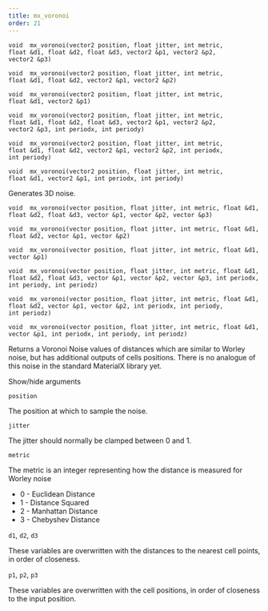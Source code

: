 ```yaml
---
title: mx_voronoi
order: 21
---
```

`void  mx_voronoi(vector2 position, float jitter, int metric, float &d1, float &d2, float &d3, vector2 &p1, vector2 &p2, vector2 &p3)`

`void  mx_voronoi(vector2 position, float jitter, int metric, float &d1, float &d2, vector2 &p1, vector2 &p2)`

`void  mx_voronoi(vector2 position, float jitter, int metric, float &d1, vector2 &p1)`

`void  mx_voronoi(vector2 position, float jitter, int metric, float &d1, float &d2, float &d3, vector2 &p1, vector2 &p2, vector2 &p3, int periodx, int periody)`

`void  mx_voronoi(vector2 position, float jitter, int metric, float &d1, float &d2, vector2 &p1, vector2 &p2, int periodx, int periody)`

`void  mx_voronoi(vector2 position, float jitter, int metric, float &d1, vector2 &p1, int periodx, int periody)`

Generates 3D noise.

`void  mx_voronoi(vector position, float jitter, int metric, float &d1, float &d2, float &d3, vector &p1, vector &p2, vector &p3)`

`void  mx_voronoi(vector position, float jitter, int metric, float &d1, float &d2, vector &p1, vector &p2)`

`void  mx_voronoi(vector position, float jitter, int metric, float &d1, vector &p1)`

`void  mx_voronoi(vector position, float jitter, int metric, float &d1, float &d2, float &d3, vector &p1, vector &p2, vector &p3, int periodx, int periody, int periodz)`

`void  mx_voronoi(vector position, float jitter, int metric, float &d1, float &d2, vector &p1, vector &p2, int periodx, int periody, int periodz)`

`void  mx_voronoi(vector position, float jitter, int metric, float &d1, vector &p1, int periodx, int periody, int periodz)`

Returns a Voronoi Noise values of distances which are similar to Worley noise, but has additional outputs of cells positions.
There is no analogue of this noise in the standard MaterialX library yet.

Show/hide arguments

`position`

The position at which to sample the noise.

`jitter`

The jitter should normally be clamped between 0 and 1.

`metric`

The metric is an integer representing how the distance is measured for Worley noise

- 0 - Euclidean Distance
- 1 - Distance Squared
- 2 - Manhattan Distance
- 3 - Chebyshev Distance

`d1`, `d2`, `d3`

These variables are overwritten with the distances to the nearest cell points, in order of closeness.

`p1`, `p2`, `p3`

These variables are overwritten with the cell positions, in order of closeness to the input position.
